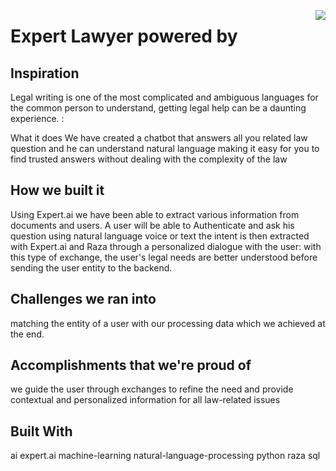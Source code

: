 <a href="https://expert.ai"><img src="https://www.expert.ai/wp-content/uploads/2020/09/logo-new.png" align="right" /></a> 


# Expert Lawyer powered by


## Inspiration
Legal writing is one of the most complicated and ambiguous languages for the common person to understand, getting legal help can be a daunting experience. :

What it does
We have created a chatbot that answers all you related law question and he can understand natural language making it easy for you to find trusted answers without dealing with the complexity of the law

## How we built it
Using Expert.ai we have been able to extract various information from documents and users. A user will be able to Authenticate and ask his question using natural language voice or text the intent is then extracted with Expert.ai and Raza through a personalized dialogue with the user: with this type of exchange, the user's legal needs are better understood before sending the user entity to the backend.

## Challenges we ran into
matching the entity of a user with our processing data which we achieved at the end.

## Accomplishments that we're proud of
we guide the user through exchanges to refine the need and provide contextual and personalized information for all law-related issues

## Built With
ai
expert.ai
machine-learning
natural-language-processing
python
raza
sql
